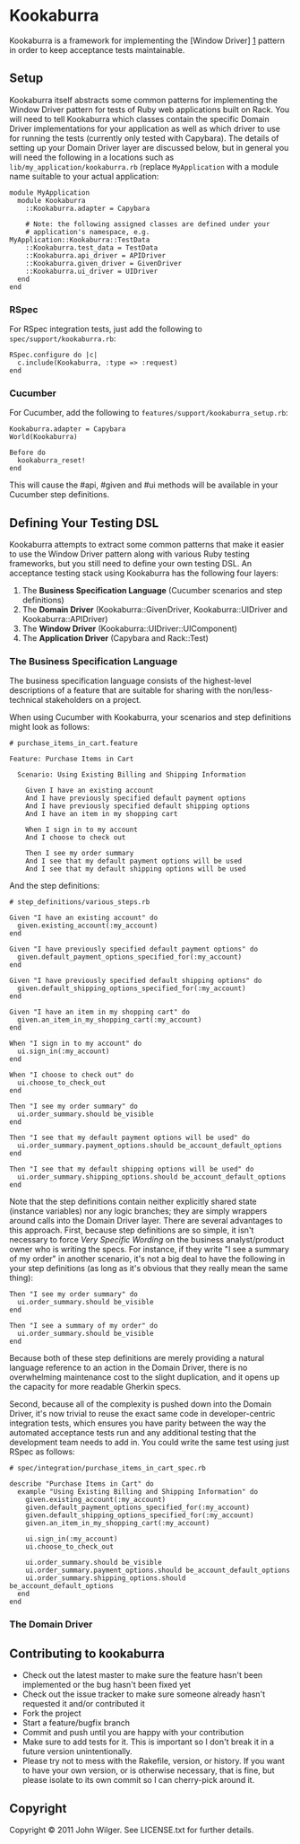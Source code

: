 # Kookaburra #

Kookaburra is a framework for implementing the [Window Driver] [1] pattern in
order to keep acceptance tests maintainable.

[1]: http://martinfowler.com/eaaDev/WindowDriver.html "Window Driver - Martin Fowler"

## Setup ##

Kookaburra itself abstracts some common patterns for implementing the Window
Driver pattern for tests of Ruby web applications built on Rack. You will need
to tell Kookaburra which classes contain the specific Domain Driver
implementations for your application as well as which driver to use for running
the tests (currently only tested with Capybara). The details of setting up your
Domain Driver layer are discussed below, but in general you will need the
following in a locations such as `lib/my_application/kookaburra.rb` (replace
`MyApplication` with a module name suitable to your actual application:

    module MyApplication
      module Kookaburra
        ::Kookaburra.adapter = Capybara

        # Note: the following assigned classes are defined under your
        # application's namespace, e.g. MyApplication::Kookaburra::TestData
        ::Kookaburra.test_data = TestData
        ::Kookaburra.api_driver = APIDriver
        ::Kookaburra.given_driver = GivenDriver
        ::Kookaburra.ui_driver = UIDriver
      end
    end

### RSpec ###

For RSpec integration tests, just add the following to
`spec/support/kookaburra.rb`:

    RSpec.configure do |c|
      c.include(Kookaburra, :type => :request)
    end

### Cucumber ###

For Cucumber, add the following to `features/support/kookaburra_setup.rb`:

    Kookaburra.adapter = Capybara
    World(Kookaburra)

    Before do
      kookaburra_reset!
    end

This will cause the #api, #given and #ui methods will be available in your
Cucumber step definitions.

## Defining Your Testing DSL ##

Kookaburra attempts to extract some common patterns that make it easier to use
the Window Driver pattern along with various Ruby testing frameworks, but you
still need to define your own testing DSL. An acceptance testing stack using
Kookaburra has the following four layers:

1. The **Business Specification Language** (Cucumber scenarios and step definitions)
2. The **Domain Driver** (Kookaburra::GivenDriver, Kookaburra::UIDriver and
   Kookaburra::APIDriver)
3. The **Window Driver** (Kookaburra::UIDriver::UIComponent)
4. The **Application Driver** (Capybara and Rack::Test)

### The Business Specification Language ###

The business specification language consists of the highest-level descriptions
of a feature that are suitable for sharing with the non/less-technical
stakeholders on a project.

When using Cucumber with Kookaburra, your scenarios and step definitions might
look as follows:

    # purchase_items_in_cart.feature

    Feature: Purchase Items in Cart

      Scenario: Using Existing Billing and Shipping Information
        
        Given I have an existing account
        And I have previously specified default payment options
        And I have previously specified default shipping options
        And I have an item in my shopping cart

        When I sign in to my account
        And I choose to check out

        Then I see my order summary
        And I see that my default payment options will be used
        And I see that my default shipping options will be used

And the step definitions:

    # step_definitions/various_steps.rb

    Given "I have an existing account" do
      given.existing_account(:my_account)
    end

    Given "I have previously specified default payment options" do
      given.default_payment_options_specified_for(:my_account)
    end

    Given "I have previously specified default shipping options" do
      given.default_shipping_options_specified_for(:my_account)
    end

    Given "I have an item in my shopping cart" do
      given.an_item_in_my_shopping_cart(:my_account)
    end

    When "I sign in to my account" do
      ui.sign_in(:my_account)
    end

    When "I choose to check out" do
      ui.choose_to_check_out
    end

    Then "I see my order summary" do
      ui.order_summary.should be_visible
    end

    Then "I see that my default payment options will be used" do
      ui.order_summary.payment_options.should be_account_default_options
    end

    Then "I see that my default shipping options will be used" do
      ui.order_summary.shipping_options.should be_account_default_options
    end

Note that the step definitions contain neither explicitly shared state
(instance variables) nor any logic branches; they are simply wrappers around
calls into the Domain Driver layer. There are several advantages to this
approach. First, because step definitions are so simple, it isn't necessary to
force *Very Specific Wording* on the business analyst/product owner who is writing
the specs. For instance, if they write "I see a summary of my order" in another
scenario, it's not a big deal to have the following in your step definitions (as
long as it's obvious that they really mean the same thing):

    Then "I see my order summary" do
      ui.order_summary.should be_visible
    end

    Then "I see a summary of my order" do
      ui.order_summary.should be_visible
    end

Because both of these step definitions are merely providing a natural language
reference to an action in the Domain Driver, there is no overwhelming
maintenance cost to the slight duplication, and it opens up the capacity for
more readable Gherkin specs.

Second, because all of the complexity is pushed down into the Domain Driver,
it's now trivial to reuse the exact same code in developer-centric integration
tests, which ensures you have parity between the way the automated acceptance
tests run and any additional testing that the development team needs to add in.
You could write the same test using just RSpec as follows:

    # spec/integration/purchase_items_in_cart_spec.rb
    
    describe "Purchase Items in Cart" do
      example "Using Existing Billing and Shipping Information" do
        given.existing_account(:my_account)
        given.default_payment_options_specified_for(:my_account)
        given.default_shipping_options_specified_for(:my_account)
        given.an_item_in_my_shopping_cart(:my_account)

        ui.sign_in(:my_account)
        ui.choose_to_check_out

        ui.order_summary.should be_visible
        ui.order_summary.payment_options.should be_account_default_options
        ui.order_summary.shipping_options.should be_account_default_options
      end
    end

### The Domain Driver ###

## Contributing to kookaburra ##
 
* Check out the latest master to make sure the feature hasn't been implemented or the bug hasn't been fixed yet
* Check out the issue tracker to make sure someone already hasn't requested it and/or contributed it
* Fork the project
* Start a feature/bugfix branch
* Commit and push until you are happy with your contribution
* Make sure to add tests for it. This is important so I don't break it in a future version unintentionally.
* Please try not to mess with the Rakefile, version, or history. If you want to have your own version, or is otherwise necessary, that is fine, but please isolate to its own commit so I can cherry-pick around it.

## Copyright ##

Copyright &copy; 2011 John Wilger. See LICENSE.txt for
further details.

